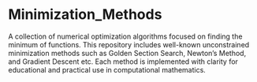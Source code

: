 # Minimization_Methods
A collection of numerical optimization algorithms focused on finding the minimum of functions. This repository includes well-known unconstrained minimization methods such as Golden Section Search, Newton’s Method, and Gradient Descent etc. Each method is implemented with clarity for educational and practical use in computational mathematics.
